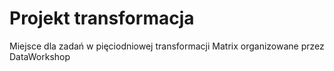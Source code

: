 # Projekt transformacja
Miejsce dla zadań w pięciodniowej transformacji Matrix organizowane przez DataWorkshop
